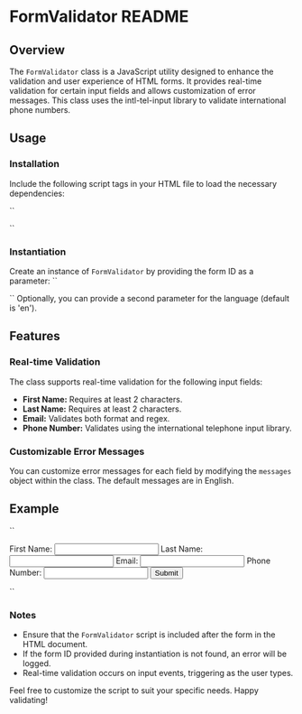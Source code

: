 # FormValidator README

## Overview

The `FormValidator` class is a JavaScript utility designed to enhance the validation and user experience of HTML forms. It provides real-time validation for certain input fields and allows customization of error messages. This class uses the intl-tel-input library to validate international phone numbers.

## Usage

### Installation

Include the following script tags in your HTML file to load the necessary dependencies:

``

<!-- intl-tel-input script -->
<script src="https://cdn.jsdelivr.net/npm/intl-tel-input@18.2.1/build/js/intlTelInput.min.js"></script>
<!-- FormValidator script -->
<script src="path/to/FormValidator.js"></script>

``

### Instantiation

Create an instance of `FormValidator` by providing the form ID as a parameter:
``

<script>
const formValidator1 = new FormValidator('myForm1'); 
</script>

``
Optionally, you can provide a second parameter for
the language (default is 'en').

## Features

### Real-time Validation

The class supports real-time validation for the following input fields:

-   **First Name:** Requires at least 2 characters.
-   **Last Name:** Requires at least 2 characters.
-   **Email:** Validates both format and regex.
-   **Phone Number:** Validates using the international telephone input library.

### Customizable Error Messages

You can customize error messages for each field by modifying the `messages`
object within the class. The default messages are in English.

## Example

``

<form id="myForm1">
    <label for="firstName">First Name:</label>
    <input type="text" id="firstName" name="firstName" />
    <span id="firstNameError" class="error"></span>
    <label for="lastName">Last Name:</label>
    <input type="text" id="lastName" name="lastName" />
    <span id="lastNameError" class="error"></span>
    <label for="email">Email:</label>
    <input type="email" id="email" name="email" />
    <span id="emailError" class="error"></span>
    <label for="phoneNumber">Phone Number:</label>
    <input type="tel" id="phoneNumber" name="phoneNumber" />
    <span id="phoneNumberError" class="error"></span>
    <input type="submit" value="Submit" />
</form>
<!-- Include the necessary scripts and instantiate FormValidator -->
<script src="https://cdn.jsdelivr.net/npm/intl-tel-input@18.2.1/build/js/intlTelInput.min.js"></script>
<script src="path/to/FormValidator.js"></script>
<script>
    const formValidator1 = new FormValidator('myForm1');
</script>
``

### Notes

-   Ensure that the `FormValidator` script is included after the form in the HTML document.
-   If the form ID provided during instantiation is not found, an error will be logged.
-   Real-time validation occurs on input events, triggering as the user types.

Feel free to customize the script to suit your specific needs. Happy validating!
